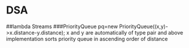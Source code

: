 # DSA
##lambda Streams
###PriorityQueue<pair> pq=new PriorityQueue<pair>((x,y)->x.distance-y.distance);
x and y are automatically of type pair and above implementation sorts priority queue in ascending order of distance 
